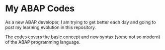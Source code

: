 # My ABAP Codes

As a new ABAP developer, I am trying to get better each day and going to post my learning evolution in this repository.

The codes covers the basic concept and new syntax (some not so modern) of the ABAP programming language.
